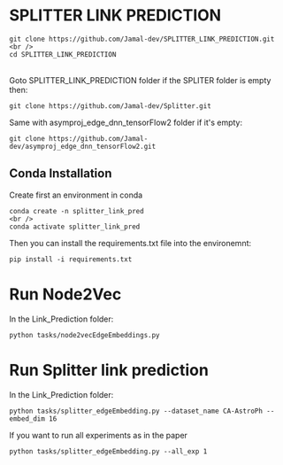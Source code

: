 # SPLITTER LINK PREDICTION
```
git clone https://github.com/Jamal-dev/SPLITTER_LINK_PREDICTION.git
<br />
cd SPLITTER_LINK_PREDICTION

```
<br />
Goto SPLITTER_LINK_PREDICTION folder if the SPLITER folder is empty then:

```
git clone https://github.com/Jamal-dev/Splitter.git

```
Same with asymproj_edge_dnn_tensorFlow2 folder if it's empty:

```
git clone https://github.com/Jamal-dev/asymproj_edge_dnn_tensorFlow2.git

```
## Conda Installation
Create first an environment in conda

```
conda create -n splitter_link_pred
<br />
conda activate splitter_link_pred

```
Then you can install the requirements.txt file into the environemnt:

```
pip install -i requirements.txt

```
# Run Node2Vec
In the Link_Prediction folder:

```
python tasks/node2vecEdgeEmbeddings.py

```

# Run Splitter link prediction
In the Link_Prediction folder:

```
python tasks/splitter_edgeEmbedding.py --dataset_name CA-AstroPh --embed_dim 16

```
If you want to run all experiments as in the paper

```
python tasks/splitter_edgeEmbedding.py --all_exp 1

```

